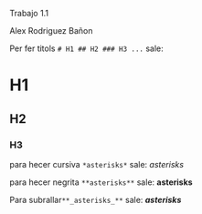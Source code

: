 Trabajo 1.1

Alex Rodriguez Bañon

Per fer titols
```# H1 ## H2 ### H3 ...```
sale:
# H1
## H2
### H3
para hecer cursiva ```*asterisks*```
sale:
*asterisks*

para hecer negrita ``**asterisks**``
sale: **asterisks**

Para subrallar``**_asterisks_**``
sale: **_asterisks_**
